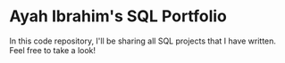 # Ayah Ibrahim's SQL Portfolio 

In this code repository, I'll be sharing all SQL projects that I have written. Feel free to take a look! 


